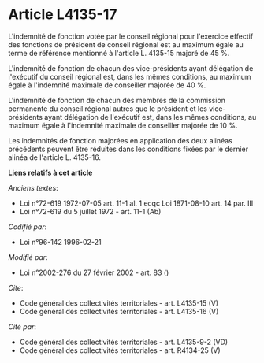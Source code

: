 # Article L4135-17

L'indemnité de fonction votée par le conseil régional pour l'exercice effectif des fonctions de président de conseil régional
est au maximum égale au terme de référence mentionné à l'article L. 4135-15 majoré de 45 %. 

L'indemnité de fonction de chacun des vice-présidents ayant délégation de l'exécutif du conseil régional est, dans les mêmes
conditions, au maximum égale à l'indemnité maximale de conseiller majorée de 40 %. 

L'indemnité de fonction de chacun des membres de la commission permanente du conseil régional autres que le président et les
vice-présidents ayant délégation de l'exécutif est, dans les mêmes conditions, au maximum égale à l'indemnité maximale de
conseiller majorée de 10 %. 

Les indemnités de fonction majorées en application des deux alinéas précédents peuvent être réduites dans les conditions
fixées par le dernier alinéa de l'article L. 4135-16.

**Liens relatifs à cet article**

_Anciens textes_:

  - Loi n°72-619 1972-07-05 art. 11-1 al. 1 ecqc Loi 1871-08-10 art. 14 par. III
  - Loi n°72-619 du 5 juillet 1972 - art. 11-1 (Ab)

_Codifié par_:

  - Loi n°96-142 1996-02-21

_Modifié par_:

  - Loi n°2002-276 du 27 février 2002 - art. 83 ()

_Cite_:

  - Code général des collectivités territoriales - art. L4135-15 (V)
  - Code général des collectivités territoriales - art. L4135-16 (V)

_Cité par_:

  - Code général des collectivités territoriales - art. L4135-9-2 (VD)
  - Code général des collectivités territoriales - art. R4134-25 (V)
